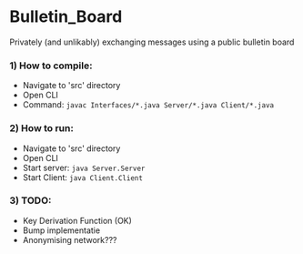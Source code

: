 # Bulletin_Board
Privately (and unlikably) exchanging messages using a public bulletin board

### 1) How to compile:
  - Navigate to 'src' directory
  - Open CLI
  - Command: `javac Interfaces/*.java Server/*.java Client/*.java`
  
### 2) How to run:
  - Navigate to 'src' directory
  - Open CLI
  - Start server: `java Server.Server`
  - Start Client: `java Client.Client`
  
### 3) TODO:
  - Key Derivation Function (OK)
  - Bump implementatie
  - Anonymising network???
